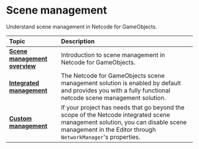 # Scene management

Understand scene management in Netcode for GameObjects.

| **Topic**                       | **Description**                  |
| :------------------------------ | :------------------------------- |
| **[Scene management overview](basics/scenemanagement/scene-management-overview.md)** | Introduction to scene management in Netcode for GameObjects. |
| **[Integrated management](integrated-management.md)** | The Netcode for GameObjects scene management solution is enabled by default and provides you with a fully functional netcode scene management solution. |
| **[Custom management](basics/scenemanagement/custom-management.md)** | If your project has needs that go beyond the scope of the Netcode integrated scene management solution, you can disable scene management in the Editor through `NetworkManager`'s properties. |